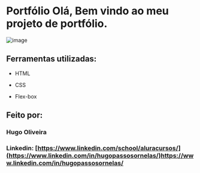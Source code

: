 # Portfólio Olá, Bem vindo ao meu projeto de portfólio.

![image](https://user-images.githubusercontent.com/77756047/211304452-220fedf0-f91b-490f-8a65-a60ce860bc5c.png)

## Ferramentas utilizadas:

* HTML

* CSS

* Flex-box

## Feito por:

### Hugo Oliveira

### Linkedin: [https://www.linkedin.com/school/aluracursos/](https://www.linkedin.com/in/hugopassosornelas/)https://www.linkedin.com/in/hugopassosornelas/
